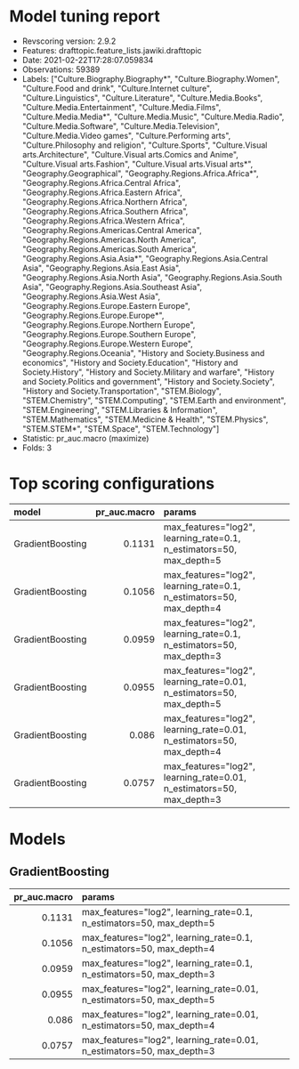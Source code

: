 # Model tuning report
- Revscoring version: 2.9.2
- Features: drafttopic.feature_lists.jawiki.drafttopic
- Date: 2021-02-22T17:28:07.059834
- Observations: 59389
- Labels: ["Culture.Biography.Biography*", "Culture.Biography.Women", "Culture.Food and drink", "Culture.Internet culture", "Culture.Linguistics", "Culture.Literature", "Culture.Media.Books", "Culture.Media.Entertainment", "Culture.Media.Films", "Culture.Media.Media*", "Culture.Media.Music", "Culture.Media.Radio", "Culture.Media.Software", "Culture.Media.Television", "Culture.Media.Video games", "Culture.Performing arts", "Culture.Philosophy and religion", "Culture.Sports", "Culture.Visual arts.Architecture", "Culture.Visual arts.Comics and Anime", "Culture.Visual arts.Fashion", "Culture.Visual arts.Visual arts*", "Geography.Geographical", "Geography.Regions.Africa.Africa*", "Geography.Regions.Africa.Central Africa", "Geography.Regions.Africa.Eastern Africa", "Geography.Regions.Africa.Northern Africa", "Geography.Regions.Africa.Southern Africa", "Geography.Regions.Africa.Western Africa", "Geography.Regions.Americas.Central America", "Geography.Regions.Americas.North America", "Geography.Regions.Americas.South America", "Geography.Regions.Asia.Asia*", "Geography.Regions.Asia.Central Asia", "Geography.Regions.Asia.East Asia", "Geography.Regions.Asia.North Asia", "Geography.Regions.Asia.South Asia", "Geography.Regions.Asia.Southeast Asia", "Geography.Regions.Asia.West Asia", "Geography.Regions.Europe.Eastern Europe", "Geography.Regions.Europe.Europe*", "Geography.Regions.Europe.Northern Europe", "Geography.Regions.Europe.Southern Europe", "Geography.Regions.Europe.Western Europe", "Geography.Regions.Oceania", "History and Society.Business and economics", "History and Society.Education", "History and Society.History", "History and Society.Military and warfare", "History and Society.Politics and government", "History and Society.Society", "History and Society.Transportation", "STEM.Biology", "STEM.Chemistry", "STEM.Computing", "STEM.Earth and environment", "STEM.Engineering", "STEM.Libraries & Information", "STEM.Mathematics", "STEM.Medicine & Health", "STEM.Physics", "STEM.STEM*", "STEM.Space", "STEM.Technology"]
- Statistic: pr_auc.macro (maximize)
- Folds: 3

# Top scoring configurations
| model            |   pr_auc.macro | params                                                                |
|:-----------------|---------------:|:----------------------------------------------------------------------|
| GradientBoosting |         0.1131 | max_features="log2", learning_rate=0.1, n_estimators=50, max_depth=5  |
| GradientBoosting |         0.1056 | max_features="log2", learning_rate=0.1, n_estimators=50, max_depth=4  |
| GradientBoosting |         0.0959 | max_features="log2", learning_rate=0.1, n_estimators=50, max_depth=3  |
| GradientBoosting |         0.0955 | max_features="log2", learning_rate=0.01, n_estimators=50, max_depth=5 |
| GradientBoosting |         0.086  | max_features="log2", learning_rate=0.01, n_estimators=50, max_depth=4 |
| GradientBoosting |         0.0757 | max_features="log2", learning_rate=0.01, n_estimators=50, max_depth=3 |

# Models
## GradientBoosting
|   pr_auc.macro | params                                                                |
|---------------:|:----------------------------------------------------------------------|
|         0.1131 | max_features="log2", learning_rate=0.1, n_estimators=50, max_depth=5  |
|         0.1056 | max_features="log2", learning_rate=0.1, n_estimators=50, max_depth=4  |
|         0.0959 | max_features="log2", learning_rate=0.1, n_estimators=50, max_depth=3  |
|         0.0955 | max_features="log2", learning_rate=0.01, n_estimators=50, max_depth=5 |
|         0.086  | max_features="log2", learning_rate=0.01, n_estimators=50, max_depth=4 |
|         0.0757 | max_features="log2", learning_rate=0.01, n_estimators=50, max_depth=3 |

